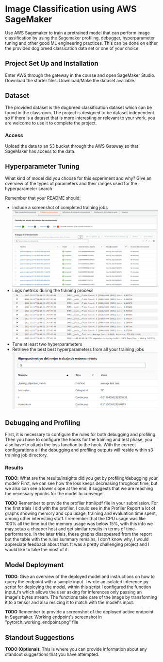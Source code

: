# Image Classification using AWS SageMaker

Use AWS Sagemaker to train a pretrained model that can perform image classification by using the Sagemaker profiling, debugger, hyperparameter tuning and other good ML engineering practices. This can be done on either the provided dog breed classication data set or one of your choice.

## Project Set Up and Installation
Enter AWS through the gateway in the course and open SageMaker Studio. 
Download the starter files.
Download/Make the dataset available. 

## Dataset
The provided dataset is the dogbreed classification dataset which can be found in the classroom.
The project is designed to be dataset independent so if there is a dataset that is more interesting or relevant to your work, you are welcome to use it to complete the project.

### Access
Upload the data to an S3 bucket through the AWS Gateway so that SageMaker has access to the data. 

## Hyperparameter Tuning
What kind of model did you choose for this experiment and why? Give an overview of the types of parameters and their ranges used for the hyperparameter search

Remember that your README should:
- Include a screenshot of completed training jobs
![alt text](hyperparameter_tuning.PNG)
- Logs metrics during the training process
![alt text](log_metrics_training.PNG)
- Tune at least two hyperparameters
- Retrieve the best best hyperparameters from all your training jobs
![alt text](best_model_hyperparameters.PNG)

## Debugging and Profiling
First, it is necessary to configure the rules for both debugging and profiling. Then you have to configure the hooks for the training and test phase, you also have to attach the loss function to the hook. With the correct configurations all the debugging and profiling outputs will reside within s3 training job directory.

### Results
**TODO**: What are the results/insights did you get by profiling/debugging your model?
First, we can see how the loss keeps decreasing throghout time, but we also can see a lower slope at the end, it suggests that we are reaching the necessary epochs for the model to converge.

**TODO** Remember to provide the profiler html/pdf file in your submission.
For the first trials I did with the profiler, I could see in the Profiler Report a lot of graphs showing memory and cpu usage, training and evaluation time spent, among other interesting stuff. I remember that the CPU usage was like 100% all the time but the memory usage was below 15%, with this info we may setup a cheaper host and get similar results in terms of time-performance. In the later trials, these graphs disappeared from the report but the table with the rules summary remains, I don't know why, I would appreciate feedback about that. It was a pretty challenging project and I would like to take the most of it.


## Model Deployment
**TODO**: Give an overview of the deployed model and instructions on how to query the endpoint with a sample input.
I wrote an isolated inference.py script for deploying the model, within this script I configured the function input_fn which allows the user asking for inferences only passing an image's bytes stream. The functions take care of the image by transforming it to a tensor and also resizing it to match with the model's input.

**TODO** Remember to provide a screenshot of the deployed active endpoint in Sagemaker.
Working endpoint's screenshot in "pytorch_working_endpoint.png" file

## Standout Suggestions
**TODO (Optional):** This is where you can provide information about any standout suggestions that you have attempted.
